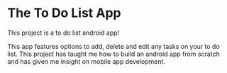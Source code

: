 # The To Do List App
This project is a to do list android app!

This app features options to add, delete and edit any tasks on your to do list.
This project has taught me how to build an android app from scratch and has given me insight on mobile app development.
